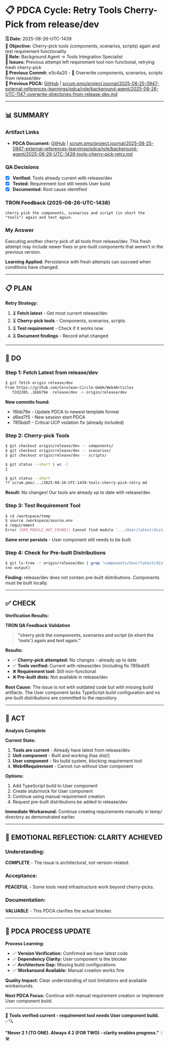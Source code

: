 # 📋 **PDCA Cycle: Retry Tools Cherry-Pick from release/dev**

**🗓️ Date:** 2025-08-26-UTC-1439  
**🎯 Objective:** Cherry-pick tools (components, scenarios, scripts) again and test requirement functionality  
**👤 Role:** Background Agent → Tools Integration Specialist  
**🚨 Issues:** Previous attempt left requirement tool non-functional, retrying fresh cherry-pick  
**📎 Previous Commit:** e3c4a20 - 📁 Overwrite components, scenarios, scripts from release/dev  
**🔗 Previous PDCA:** [GitHub](https://github.com/Cerulean-Circle-GmbH/Web4Articles/blob/dev/2025-08-25-UTC-1308/scrum.pmo/project.journal/2025-08-25-0947-external-references-learnings/pdca/role/background-agent/2025-08-26-UTC-1147-overwrite-directories-from-release-dev.md) | [scrum.pmo/project.journal/2025-08-25-0947-external-references-learnings/pdca/role/background-agent/2025-08-26-UTC-1147-overwrite-directories-from-release-dev.md](scrum.pmo/project.journal/2025-08-25-0947-external-references-learnings/pdca/role/background-agent/2025-08-26-UTC-1147-overwrite-directories-from-release-dev.md)

---

## **📊 SUMMARY**

### **Artifact Links**
- **PDCA Document:** [GitHub](https://github.com/Cerulean-Circle-GmbH/Web4Articles/blob/dev/2025-08-25-UTC-1308/scrum.pmo/project.journal/2025-08-25-0947-external-references-learnings/pdca/role/background-agent/2025-08-26-UTC-1439-tools-cherry-pick-retry.md) | [scrum.pmo/project.journal/2025-08-25-0947-external-references-learnings/pdca/role/background-agent/2025-08-26-UTC-1439-tools-cherry-pick-retry.md](scrum.pmo/project.journal/2025-08-25-0947-external-references-learnings/pdca/role/background-agent/2025-08-26-UTC-1439-tools-cherry-pick-retry.md)

### **QA Decisions**
- [x] **Verified:** Tools already current with release/dev
- [x] **Tested:** Requirement tool still needs User build
- [x] **Documented:** Root cause identified

### **TRON Feedback (2025-08-26-UTC-1438)**
```quote
cherry pick the components, scenarios and script (in short the "tools") again and test again.
```

### **My Answer**
Executing another cherry-pick of all tools from release/dev. This fresh attempt may include newer fixes or pre-built components that weren't in the previous version.

**Learning Applied:** Persistence with fresh attempts can succeed when conditions have changed.

---

## **📋 PLAN**

**Retry Strategy:**
1. ⏳ **Fetch latest** - Get most current release/dev
2. ⏳ **Cherry-pick tools** - Components, scenarios, scripts
3. ⏳ **Test requirement** - Check if it works now
4. ⏳ **Document findings** - Record what changed

---

## **🔧 DO**

### **Step 1: Fetch Latest from release/dev**

```bash
$ git fetch origin release/dev
From https://github.com/Cerulean-Circle-GmbH/Web4Articles
   f2d2205..16bb79e  release/dev -> origin/release/dev
```

**New commits found:**
- 16bb79e - Update PDCA to newest template format
- d6ed7f5 - New session start PDCA
- 785bdd1 - Critical UCP violation fix (already included)

### **Step 2: Cherry-pick Tools**

```bash
$ git checkout origin/release/dev -- components/
$ git checkout origin/release/dev -- scenarios/
$ git checkout origin/release/dev -- scripts/

$ git status --short | wc -l
1

$ git status --short
?? scrum.pmo/.../2025-08-26-UTC-1439-tools-cherry-pick-retry.md
```

**Result:** No changes! Our tools are already up to date with release/dev.

### **Step 3: Test Requirement Tool**

```bash
$ cd /workspace/temp
$ source /workspace/source.env
$ requirement
Error [ERR_MODULE_NOT_FOUND]: Cannot find module '.../User/latest/dist/layer2/DefaultUser.js'
```

**Same error persists** - User component still needs to be built.

### **Step 4: Check for Pre-built Distributions**

```bash
$ git ls-tree -r origin/release/dev | grep "components/User/latest/dist"
(no output)
```

**Finding:** release/dev does not contain pre-built distributions. Components must be built locally.

---

## **✅ CHECK**

**Verification Results:**

**TRON QA Feedback Validation**
> **"cherry pick the components, scenarios and script (in short the 'tools') again and test again."**

**Results:**
- ✅ **Cherry-pick attempted:** No changes - already up to date
- ✅ **Tools verified:** Current with release/dev (including fix 785bdd1)
- ❌ **Requirement tool:** Still non-functional
- ❌ **Pre-built dists:** Not available in release/dev

**Root Cause:**
The issue is not with outdated code but with missing build artifacts. The User component lacks TypeScript build configuration and no pre-built distributions are committed to the repository.

---

## **🎯 ACT**

**Analysis Complete**

**Current State:**
1. **Tools are current** - Already have latest from release/dev
2. **Unit component** - Built and working (has dist/)
3. **User component** - No build system, blocking requirement tool
4. **Web4Requirement** - Cannot run without User component

**Options:**
1. Add TypeScript build to User component
2. Create stub/mock for User component
3. Continue using manual requirement creation
4. Request pre-built distributions be added to release/dev

**Immediate Workaround:**
Continue creating requirements manually in temp/ directory as demonstrated earlier.

---

## **💫 EMOTIONAL REFLECTION: CLARITY ACHIEVED**

### **Understanding:**
**COMPLETE** - The issue is architectural, not version-related.

### **Acceptance:**
**PEACEFUL** - Some tools need infrastructure work beyond cherry-picks.

### **Documentation:**
**VALUABLE** - This PDCA clarifies the actual blocker.

---

## **🎯 PDCA PROCESS UPDATE**

**Process Learning:**
- ✅ **Version Verification:** Confirmed we have latest code
- ✅ **Dependency Clarity:** User component is the blocker
- ✅ **Architecture Gap:** Missing build configurations
- ✅ **Workaround Available:** Manual creation works fine

**Quality Impact:** Clear understanding of tool limitations and available workarounds.

**Next PDCA Focus:** Continue with manual requirement creation or implement User component build.

---

**🎯 Tools verified current - requirement tool needs User component build.** ✅🔍

**"Never 2 1 (TO ONE). Always 4 2 (FOR TWO) - clarity enables progress."** 💡🛠️